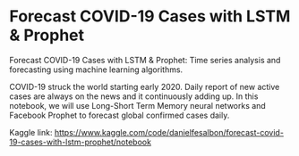 # Forecast COVID-19 Cases with LSTM & Prophet

Forecast COVID-19 Cases with LSTM & Prophet: Time series analysis and forecasting using machine learning algorithms.

COVID-19 struck the world starting early 2020. Daily report of new active cases are always on the news and it continuously adding up. In this notebook, we will use Long-Short Term Memory neural networks and Facebook Prophet to forecast global confirmed cases daily.

Kaggle link: https://www.kaggle.com/code/danielfesalbon/forecast-covid-19-cases-with-lstm-prophet/notebook
